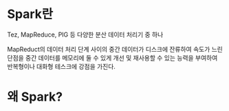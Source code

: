# Spark란

Tez, MapReduce, PIG 등 다양한 분산 데이터 처리기 중 하나

MapReduct의 데이터 처리 단계 사이의 중간 데이터가 디스크에 잔류하여 속도가 느린 단점을 중간 데이터를 메모리에 둘 수 있게 개선 및 재사용할 수 있는 능력을 부여하여 반복형이나 대화형 테스크에 강점을 가진다.

# 왜 Spark?

  
